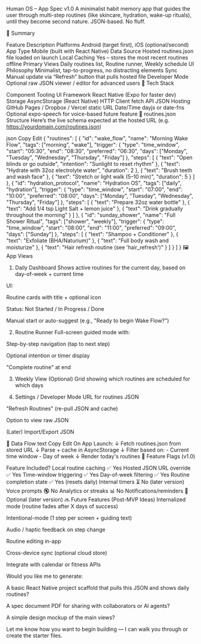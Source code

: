  Human OS – App Spec v1.0
A minimalist habit memory app that guides the user through multi-step routines (like skincare, hydration, wake-up rituals), until they become second nature. JSON-based. No fluff.

🧭 Summary

Feature	Description
Platforms	Android (target first), iOS (optional/second)
App Type	Mobile (built with React Native)
Data Source	Hosted routines.json file loaded on launch
Local Caching	Yes – stores the most recent routines offline
Primary Views	Daily routines list, Routine runner, Weekly schedule
UI Philosophy	Minimalist, tap-to-progress, no distracting elements
Sync	Manual update via “Refresh” button that pulls hosted file
Developer Mode	Optional raw JSON viewer / editor for advanced users
🧱 Tech Stack

Component	Tooling
UI Framework	React Native (Expo for faster dev)
Storage	AsyncStorage (React Native)
HTTP Client	fetch API
JSON Hosting	GitHub Pages / Dropbox / Vercel static URL
Date/Time	dayjs or date-fns
Optional	expo-speech for voice-based future feature
📂 routines.json Structure
Here’s the live schema expected at the hosted URL (e.g. https://yourdomain.com/routines.json)

json
Copy
Edit
{
  "routines": [
    {
      "id": "wake_flow",
      "name": "Morning Wake Flow",
      "tags": ["morning", "wake"],
      "trigger": {
        "type": "time_window",
        "start": "05:30",
        "end": "08:30",
        "preferred": "06:30",
        "days": ["Monday", "Tuesday", "Wednesday", "Thursday", "Friday"]
      },
      "steps": [
        { "text": "Open blinds or go outside", "intention": "Sunlight to reset rhythm" },
        { "text": "Hydrate with 32oz electrolyte water", "duration": 2 },
        { "text": "Brush teeth and wash face" },
        { "text": "Stretch or light walk (5–10 min)", "duration": 5 }
      ]
    },
    {
      "id": "hydration_protocol",
      "name": "Hydration OS",
      "tags": ["daily", "hydration"],
      "trigger": {
        "type": "time_window",
        "start": "07:00",
        "end": "10:00",
        "preferred": "08:00",
        "days": ["Monday", "Tuesday", "Wednesday", "Thursday", "Friday"]
      },
      "steps": [
        { "text": "Prepare 32oz water bottle" },
        { "text": "Add 1/4 tsp Light Salt + lemon juice" },
        { "text": "Drink gradually throughout the morning" }
      ]
    },
    {
      "id": "sunday_shower",
      "name": "Full Shower Ritual",
      "tags": ["shower", "weekly"],
      "trigger": {
        "type": "time_window",
        "start": "08:00",
        "end": "11:00",
        "preferred": "09:00",
        "days": ["Sunday"]
      },
      "steps": [
        { "text": "Shampoo + Conditioner" },
        { "text": "Exfoliate (BHA/Naturium)" },
        { "text": "Full body wash and moisturize" },
        { "text": "Hair refresh routine (see 'hair_refresh')" }
      ]
    }
  ]
}
🖼 App Views
1. Daily Dashboard
Shows active routines for the current day, based on day-of-week + current time

UI:

Routine cards with title + optional icon

Status: Not Started / In Progress / Done

Manual start or auto-suggest (e.g., "Ready to begin Wake Flow?")

2. Routine Runner
Full-screen guided mode with:

Step-by-step navigation (tap to next step)

Optional intention or timer display

"Complete routine" at end

3. Weekly View (Optional)
Grid showing which routines are scheduled for which days

4. Settings / Developer Mode
URL for routines JSON

"Refresh Routines" (re-pull JSON and cache)

Option to view raw JSON

(Later) Import/Export JSON

🔄 Data Flow
text
Copy
Edit
On App Launch:
    ↓
Fetch routines.json from stored URL
    ↓
Parse + cache in AsyncStorage
    ↓
Filter based on:
    - Current time window
    - Day of week
    ↓
Render today's routines
📌 Feature Flags (v1.0)

Feature	Included?
Local routine caching	✅ Yes
Hosted JSON URL override	✅ Yes
Time-window triggering	✅ Yes
Day-of-week filtering	✅ Yes
Routine completion state	✅ Yes (resets daily)
Internal timers	⏳ No (later version)
Voice prompts	🔇 No
Analytics or streaks	📊 No
Notifications/reminders	🔔 Optional (later version)
🔜 Future Features (Post-MVP Ideas)
Internalized mode (routine fades after X days of success)

Intentional-mode (1 step per screen + guiding text)

Audio / haptic feedback on step change

Routine editing in-app

Cross-device sync (optional cloud store)

Integrate with calendar or fitness APIs

Would you like me to generate:

A basic React Native project scaffold that pulls this JSON and shows daily routines?

A spec document PDF for sharing with collaborators or AI agents?

A simple design mockup of the main views?

Let me know how you want to begin building — I can walk you through or create the starter files.